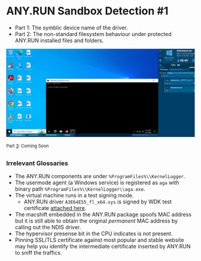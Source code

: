 # ANY.RUN Sandbox Detection #1

- Part 1: The symblic device name of the driver.
- Part 2: The non-standard filesystem behaviour under protected ANY.RUN installed files and folders.

![IMG](.png)

<sup>
Part <u>3</u>: Coming Soon
</sup>

### Irrelevant Glossaries

- The ANY.RUN components are under `%ProgramFiles%\\KernelLogger`.
- The usermode agent (a Windows service) is registered as `aga` with binary path `%ProgramFiles%\\KernelLogger\\aga.exe`.
- The virtual machine runs in a test signing mode.
  - ANY.RUN driver `A3E64E55_fl_x64.sys` is signed by WDK test certificate [attached here](./WDKTestCert%20SYSTEM,133087515274835630.cer).
- The macshift embedded in the ANY.RUN package spoofs MAC address but it is still able to obtain the original *permanent* MAC address by calling out the NDIS driver.
- The hypervisor presense bit in the CPU indicates is not present.
- Pinning SSL/TLS certificate against most popular and stable website may help you identify the intermediate certificate inserted by ANY.RUN to sniff the traffics.
